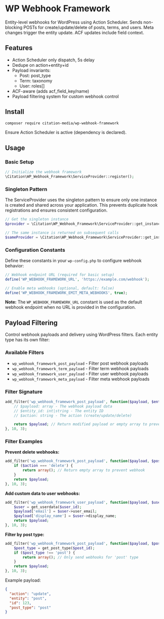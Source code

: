 # WP Webhook Framework

Entity-level webhooks for WordPress using Action Scheduler. Sends non-blocking POSTs for create/update/delete of posts, terms, and users. Meta changes trigger the entity update. ACF updates include field context.

## Features
- Action Scheduler only dispatch, 5s delay
- Dedupe on action+entity+id
- Payload invariants:
  - Post: post_type
  - Term: taxonomy
  - User: roles[]
- ACF-aware (adds acf_field_key/name)
- Payload filtering system for custom webhook control

## Install
```bash
composer require citation-media/wp-webhook-framework
```
Ensure Action Scheduler is active (dependency is declared).

## Usage

### Basic Setup
```php
// Initialize the webhook framework
\Citation\WP_Webhook_Framework\ServiceProvider::register();
```

### Singleton Pattern

The ServiceProvider uses the singleton pattern to ensure only one instance is created and shared across your application. This prevents duplicate hook registrations and ensures consistent configuration.

```php
// Get the singleton instance
$provider = \Citation\WP_Webhook_Framework\ServiceProvider::get_instance();

// The same instance is returned on subsequent calls
$sameProvider = \Citation\WP_Webhook_Framework\ServiceProvider::get_instance();
```

### Configuration Constants

Define these constants in your `wp-config.php` to configure webhook behavior:

```php
// Webhook endpoint URL (required for basic setup)
define('WP_WEBHOOK_FRAMEWORK_URL', 'https://example.com/webhook');

// Enable meta webhooks (optional, default: false)
define('WP_WEBHOOK_FRAMEWORK_EMIT_META_WEBHOOKS', true);
```

**Note:** The `WP_WEBHOOK_FRAMEWORK_URL` constant is used as the default webhook endpoint when no URL is provided in the configuration.

## Payload Filtering

Control webhook payloads and delivery using WordPress filters. Each entity type has its own filter:

### Available Filters
- `wp_webhook_framework_post_payload` - Filter post webhook payloads
- `wp_webhook_framework_term_payload` - Filter term webhook payloads
- `wp_webhook_framework_user_payload` - Filter user webhook payloads
- `wp_webhook_framework_meta_payload` - Filter meta webhook payloads

### Filter Signature
```php
add_filter('wp_webhook_framework_post_payload', function($payload, $entity_id, $action) {
    // $payload: array - The webhook payload data
    // $entity_id: int|string - The entity ID
    // $action: string - The action (create/update/delete)

    return $payload; // Return modified payload or empty array to prevent webhook
}, 10, 3);
```

### Filter Examples

**Prevent delete webhooks:**
```php
add_filter('wp_webhook_framework_post_payload', function($payload, $post_id, $action) {
    if ($action === 'delete') {
        return array(); // Return empty array to prevent webhook
    }
    return $payload;
}, 10, 3);
```

**Add custom data to user webhooks:**
```php
add_filter('wp_webhook_framework_user_payload', function($payload, $user_id, $action) {
    $user = get_userdata($user_id);
    $payload['email'] = $user->user_email;
    $payload['display_name'] = $user->display_name;
    return $payload;
}, 10, 3);
```

**Filter by post type:**
```php
add_filter('wp_webhook_framework_post_payload', function($payload, $post_id, $action) {
    $post_type = get_post_type($post_id);
    if ($post_type !== 'post') {
        return array(); // Only send webhooks for 'post' type
    }
    return $payload;
}, 10, 3);
```

Example payload:
```json
{
  "action": "update",
  "entity": "post",
  "id": 123,
  "post_type": "post"
}
```
